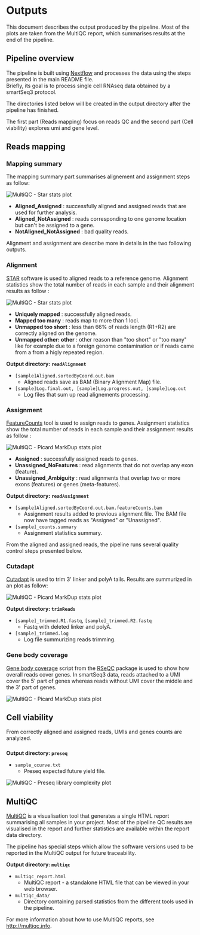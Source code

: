 # Outputs

This document describes the output produced by the pipeline. Most of the plots are taken from the MultiQC report, which summarises results at the end of the pipeline.

## Pipeline overview

The pipeline is built using [Nextflow](https://www.nextflow.io/)
and processes the data using the steps presented in the main README file.  
Briefly, its goal is to process single cell RNAseq data obtained by a smartSeq3 protocol.

The directories listed below will be created in the output directory after the pipeline has finished. 

The first part (Reads mapping) focus on reads QC and the second part (Cell viability) explores umi and gene level.

## Reads mapping

### Mapping summary

The mapping summary part summarises alignement and assignment steps as follow:

![MultiQC - Star stats plot](images/final.png)

- **Aligned_Assigned** : successfully aligned and assigned reads that are used for further analysis.  
- **Aligned_NotAssigned** : reads corresponding to one genome location but can't be assigned to a gene. 
- **NotAligned_NotAssigned** : bad quality reads.

Alignment and assignment are describe more in details in the two following outputs.

### Alignment

[STAR](https://physiology.med.cornell.edu/faculty/skrabanek/lab/angsd/lecture_notes/STARmanual.pdf) software is used to aligned reads to a reference genome. Alignment statistics show the total number of reads in each sample and their alignment results as follow :

![MultiQC - Star stats plot](images/star_alignment_plot.png)

- **Uniquely mapped** : successfully aligned reads.  
- **Mapped too many** : reads map to more than 1 loci. 
- **Unmapped too short** : less than 66% of reads length (R1+R2) are correctly aligned on the genome. 
- **Unmapped other: other** : other reason than "too short" or "too many" like for example due to a foreign genome contamination or if reads came from a
from a higly repeated region. 

**Output directory: `readAlignment`**

* `[sample]Aligned.sortedByCoord.out.bam`
  * Aligned reads save as BAM (Binary Alignment Map) file.
* `[sample]Log.final.out, [sample]Log.progress.out, [sample]Log.out`
  * Log files that sum up read alignements processing.


### Assignment

[FeatureCounts](https://bioconductor.org/packages/release/bioc/vignettes/Rsubread/inst/doc/SubreadUsersGuide.pdf) tool is used to assign reads to genes. Assignment statistics show the total number of reads in each sample and their assignment results as follow :

![MultiQC - Picard MarkDup stats plot](images/featureCounts_assignment_plot.png)

- **Assigned** : successfully assigned reads to genes.
- **Unassigned_NoFeatures** :  read alignments that do not overlap any exon (feature).
- **Unassigned_Ambiguity** : read alignments that overlap two or more exons (features) or genes (meta-features).

**Output directory: `readAssignment`**

* `[sample]Aligned.sortedByCoord.out.bam.featureCounts.bam`
  * Assignment results added to previous alignment file. The BAM file now have tagged reads as "Assigned" or "Unassigned". 
* `[sample]_counts.summary`
  * Assignment statistics summary.

From the aligned and assigned reads, the pipeline runs several quality control steps presented below.

### Cutadapt

[Cutadapt](https://cutadapt.readthedocs.io/en/stable/) is used to trim 3' linker and polyA tails. 
Results are summurized in an plot as follow:

![MultiQC - Picard MarkDup stats plot](images/cutadapt_plot.png)

**Output directory: `trimReads`**

* `[sample]_trimmed.R1.fastq`, `[sample]_trimmed.R2.fastq`
  * Fastq with deleted linker and polyA. 
* `[sample]_trimmed.log`
  * Log file summurizing reads trimming.

### Gene body coverage

[Gene body coverage](http://rseqc.sourceforge.net/#genebody-coverage-py) script from the [RSeQC](http://rseqc.sourceforge.net/) package is used to show how overall reads cover genes. In smartSeq3 data, reads attached to a UMI cover the 5' part of genes whereas reads without UMI cover the middle and the 3' part of genes.

![MultiQC - Picard MarkDup stats plot](images/rseqc_gene_body_coverage_plot.png)

## Cell viability

From correctly aligned and assigned reads, UMIs and genes counts are analyized.

### 

**Output directory: `preseq`**

* `sample_ccurve.txt`
  * Preseq expected future yield file.

![MultiQC - Preseq library complexity plot](images/preseq_plot.png)

## MultiQC
[MultiQC](http://multiqc.info) is a visualisation tool that generates a single HTML report summarising all samples in your project. Most of the pipeline QC results are visualised in the report and further statistics are available within the report data directory.

The pipeline has special steps which allow the software versions used to be reported in the MultiQC output for future traceability.

**Output directory: `multiqc`**

* `multiqc_report.html`
  * MultiQC report - a standalone HTML file that can be viewed in your web browser.
* `multiqc_data/`
  * Directory containing parsed statistics from the different tools used in the pipeline.

For more information about how to use MultiQC reports, see http://multiqc.info.
